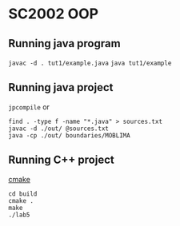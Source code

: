 # SC2002 OOP

## Running java program

`javac -d . tut1/example.java`
`java tut1/example`

## Running java project

`jpcompile` or

```
find . -type f -name "*.java" > sources.txt
javac -d ./out/ @sources.txt
java -cp ./out/ boundaries/MOBLIMA
```

## Running C++ project

[cmake](https://codevion.github.io/#!cpp/cmake.md)

```
cd build
cmake .
make
./lab5

```
